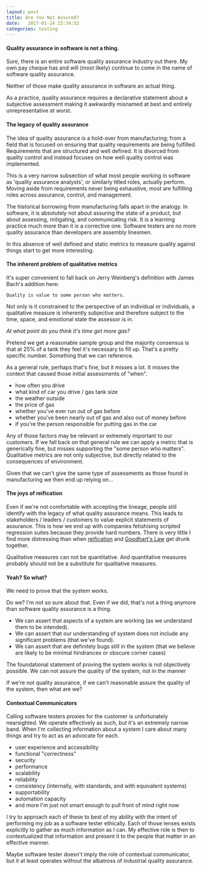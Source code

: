 ```yaml
---
layout: post
title: Are You Not Assured?
date:   2017-01-24 22:34:52
categories: testing
---
```

#### Quality assurance in software is not a thing.

Sure, there is an entire software quality assurance industry out there. My own pay cheque has and will (most likely) continue to come in the name of software quality assurance.

Neither of those make quality assurance in software an actual thing.

As a practice, quality assurance requires a declarative statement about a subjective assessment making it awkwardly misnamed at best and entirely unrepresentative at worst.

#### The legacy of quality assurance

The idea of quality assurance is a hold-over from manufacturing; from a field that is focused on ensuring that quality requirements are being fulfilled. Requirements that are structured and well defined. It is divorced from quality control and instead focuses on how well quality control was implemented.

This is a very narrow subsection of what most people working in software as 'quality assurance analysts', or similarly titled roles, actually perform. Moving aside from requirements never being exhaustive, most are fulfilling roles across assurance, control, and management.

The historical borrowing from manufacturing falls apart in the analogy. In software, it is absolutely not about assuring the state of a product, but about assessing, mitigating, and communicating risk. It is a learning practice much more than it is a corrective one. Software testers are no more quality assurance than developers are assembly linesmen.

In this absence of well defined and static metrics to measure quality against things start to get more interesting.

#### The inherent problem of qualitative metrics

It's super convenient to fall back on Jerry Weinberg's definition with James Bach's addition here:

    Quality is value to some person who matters.

Not only is it constrained to the perspective of an individual or individuals, a qualitative measure is inherently subjective and therefore subject to the time, space, and emotional state the assessor is in.

_At what point do you think it's time get more gas?_

Pretend we get a reasonable sample group and the majority consensus is that at 25% of a tank they feel it's necessary to fill up. That's a pretty specific number. Something that we can reference.

As a general rule, perhaps that's fine, but it misses a lot. It misses the context that caused those initial assessments of "when".

* how often you drive
* what kind of car you drive / gas tank size
* the weather outside
* the price of gas
* whether you've ever run out of gas before
* whether you've been nearly out of gas and also out of money before
* if you're the person responsible for putting gas in the car

Any of those factors may be relevant or extremely important to our customers. If we fall back on that general rule we can apply a metric that is generically fine, but misses supporting the "some person who matters". Qualitative metrics are not only subjective, but directly related to the consequences of environment.

Given that we can't give the same type of assessments as those found in manufacturing we then end up relying on...

#### The joys of reification

Even if we're not comfortable with accepting the lineage, people still identify with the legacy of what quality assurance means. This leads to stakeholders / leaders / customers to value explicit statements of assurance. This is how we end up with companies fetishising scripted regression suites because they provide hard numbers. There is very little I find more distressing than when [reification](https://www.logicallyfallacious.com/tools/lp/Bo/LogicalFallacies/154/Reification) and [Goodhart's Law](http://www.atm.damtp.cam.ac.uk/mcintyre/papers/LHCE/goodhart.html) get drunk together.

Qualitative measures can not be quantitative. And quantitative measures probably should not be a substitute for qualitative measures.

#### Yeah? So what?

We need to prove that the system works.

Do we? I'm not so sure about that. Even if we did, that's not a thing anymore than software quality assurance is a thing.

* We can assert that aspects of a system are working (as we understand them to be intended).
* We can assert that our understanding of system does not include any significant problems (that we've found).
* We can assert that are definitely bugs still in the system (that we believe are likely to be minimal hindrances or obscure corner cases)

The foundational statement of proving the system works is not objectively possible. We can not assure the quality of the system, not in the manner

If we're not quality assurance, if we can't reasonable assure the quality of the system, then what are we?

#### Contextual Communicators

Calling software testers proxies for the customer is unfortunately nearsighted. We operate effectively as such, but it's an extremely narrow band. When I'm collecting information about a system I care about many things and try to act as an advocate for each.

* user experience and accessibility
* functional "correctness"
* security
* performance
* scalability
* reliability
* consistency (internally, with standards, and with equivalent systems)
* supportability
* automation capacity
* and more I'm just not smart enough to pull front of mind right now

I try to approach each of these to best of my ability with the intent of performing my job as a software tester ethically. Each of those lenses exists explicitly to gather as much information as I can. My effective role is then to contextualized that information and present it to the people that matter in an effective manner.

Maybe software tester doesn't imply the role of contextual communicator, but it at least operates without the albatross of industrial quality assurance.
